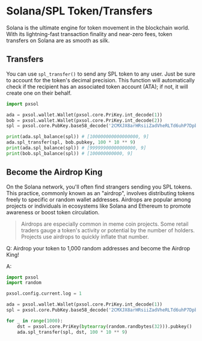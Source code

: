 # Solana/SPL Token/Transfers

Solana is the ultimate engine for token movement in the blockchain world. With its lightning-fast transaction finality and near-zero fees, token transfers on Solana are as smooth as silk.

## Transfers

You can use `spl_transfer()` to send any SPL token to any user. Just be sure to account for the token's decimal precision. This function will automatically check if the recipient has an associated token account (ATA); if not, it will create one on their behalf.

```py
import pxsol

ada = pxsol.wallet.Wallet(pxsol.core.PriKey.int_decode(1))
bob = pxsol.wallet.Wallet(pxsol.core.PriKey.int_decode(2))
spl = pxsol.core.PubKey.base58_decode('2CMXJX8arHRsiiZadVheRLTd6uhP7DpbaJ9hRiRMSGcF')

print(ada.spl_balance(spl)) # [100000000000000000, 9]
ada.spl_transfer(spl, bob.pubkey, 100 * 10 ** 9)
print(ada.spl_balance(spl)) # [99999900000000000, 9]
print(bob.spl_balance(spl)) # [100000000000, 9]
```

## Become the Airdrop King

On the Solana network, you'll often find strangers sending you SPL tokens. This practice, commonly known as an "airdrop", involves distributing tokens freely to specific or random wallet addresses. Airdrops are popular among projects or individuals in ecosystems like Solana and Ethereum to promote awareness or boost token circulation.

> Airdrops are especially common in meme coin projects. Some retail traders gauge a token's activity or potential by the number of holders. Projects use airdrops to quickly inflate that number.

Q: Airdrop your token to 1,000 random addresses and become the Airdrop King!

A:

```py
import pxsol
import random

pxsol.config.current.log = 1

ada = pxsol.wallet.Wallet(pxsol.core.PriKey.int_decode(1))
spl = pxsol.core.PubKey.base58_decode('2CMXJX8arHRsiiZadVheRLTd6uhP7DpbaJ9hRiRMSGcF')

for _ in range(1000):
    dst = pxsol.core.PriKey(bytearray(random.randbytes(32))).pubkey()
    ada.spl_transfer(spl, dst, 100 * 10 ** 9)
```
